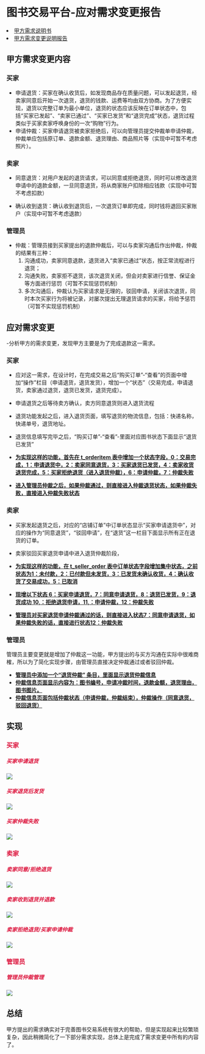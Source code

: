 # 图书交易平台-应对需求变更报告 #

<li><a href= "https://github.com/liberion1994/oo/blob/master/%E4%BD%9C%E4%B8%9A2/%E4%BD%9C%E4%B8%9A2-%E5%9B%BE%E4%B9%A6%E4%BA%A4%E6%98%93%E5%B9%B3%E5%8F%B0%E7%9A%84%E5%8A%9F%E8%83%BD%E9%9C%80%E6%B1%82.md">甲方需求说明书</a></li>

<li><a href= "https://github.com/liberion1994/oo/blob/master/%E4%BD%9C%E4%B8%9A8/%E5%9B%BE%E4%B9%A6%E4%BA%A4%E6%98%93%E5%B9%B3%E5%8F%B0%EF%BC%88%E9%9C%80%E6%B1%82%E5%8F%98%E6%9B%B4%EF%BC%89.md">甲方需求变更说明报告</a></li>


## 甲方需求变更内容 ##

### 买家 ###

- 申请退货：买家在确认收货后，如发现商品存在质量问题，可以发起退货，经卖家同意后开始一次退货，退货的钱款、运费等均由双方协商。为了方便实现，退货以完整订单为最小单位，退货的状态应该反映在订单状态中，包括“买家已发起”、“卖家已通过”、“买家已发货”和“退货完成”状态，退货过程类似于买家卖家呼唤身份的一次“购物”行为。 
- 申请仲裁：买家申请退货被卖家拒绝后，可以向管理员提交仲裁单申请仲裁，仲裁单应包括原订单、退款金额、退货理由、商品照片等（实现中可暂不考虑照片）。 

### 卖家 ###
- 同意退货：对用户发起的退货请求，可以同意或拒绝退货，同时可以修改退货申请中的退款金额，一旦同意退货，将从商家账户扣除相应钱款（实现中可暂不考虑扣款）

- 确认收到退货：确认收到退货后，一次退货订单即完成，同时钱将退回买家账户（实现中可暂不考虑退款）

### 管理员 ###
- 仲裁：管理员接到买家提出的退款仲裁后，可以与卖家沟通后作出仲裁，仲裁的结果有三种：
	1. 沟通成功，卖家同意退款，退货进入“卖家已通过”状态，按正常流程进行退货；
	2. 沟通失败，卖家拒不退货，该次退货关闭，但会对卖家进行信誉、保证金等方面进行惩罚（可暂不实现惩罚机制）
	3. 多次沟通后，仲裁认为买家请求是无理的，驳回申请，关闭该次退货，同时本次买家行为将被记录，对屡次提出无理退货请求的买家，将给予惩罚（可暂不实现惩罚机制） 

## 应对需求变更 ##
-分析甲方的需求变更，发现甲方主要是为了完成退款这一需求。
### 买家 ###

- 应对这一需求，在设计时，在完成交易之后“购买订单”-“查看”的页面中增加“操作”栏目（申请退货，退货发货），增加一个“状态”（交易完成，申请退货，卖家通过退货，退货已发货，退货完成）。
- 申请退货之后等待卖方确认，卖方同意退货则进入退货流程
- 退货功能发起之后，进入退货页面，填写退货的物流信息，包括：快递名称，快递单号，退货地址。
- 退货信息填写完毕之后，“购买订单”-“查看”-里面对应图书状态下面显示“退货已发货”

- <u>**为实现这样的功能，首先在 t_orderitem 表中增加一个状态字段，0：交易完成，1：申请退货中，2：卖家同意退货，3：买家退货已发货，4：卖家收货退货完成，5：买家拒绝退货（进入退货仲裁），6：申请仲裁，7：仲裁失败**</u>
- <u>**进入管理员仲裁之后，如果仲裁通过，则直接进入仲裁退货状态，如果仲裁失败，直接进入仲裁失败状态**</u>

### 卖家 ###
- 买家发起退货之后，对应的“店铺订单”中订单状态显示“买家申请退货中”，对应的操作为“同意退货”，“驳回申请”，在“退货”这一栏目下面显示所有正在退货的订单。
- 卖家驳回买家退货申请中进入退货仲裁阶段，

- <u>**为实现这样的功能，在 t_seller_order 表中订单状态字段增加集中状态，之前状态为1：未付款，2：已付款但未发货，3：已发货未确认收货，4：确认收货了交易成功，5：已取消**</u>
- <u>**现增以下状态 6：买家申请退货，7：同意申请退货，8：退货已发货，9：退货成功 10,：拒绝退货申请，11,：申请仲裁，12：仲裁失败**</u>
- <u>**管理员对买家退货申请仲裁通过的话，则直接进入状态7：同意申请退货，如果仲裁失败的话，直接进行状态12：仲裁失败**</u>

### 管理员 ###
管理员主要变更就是增加了仲裁这一功能，甲方提出的与买方沟通在实际中很难商榷，所以为了简化实现步骤，由管理员直接决定仲裁通过或者驳回仲裁。

- <u>**管理员中添加一个“退货仲裁” 条目，里面显示退货仲裁信息**</u>
- <u>**仲裁信息页面显示内容为：图书编号，申请冲裁时间，退款金额，退货理由，图书图片。**</u>
- <u>**仲裁信息页面包括仲裁状态（申请仲裁，仲裁结束），仲裁操作（同意退货，驳回退货）**</u>

## 实现 ##
### <font color=#DC143C > 买家 </font> ###
##### <font color=#DC143C > 买家申请退货 </font> #####
![](http://i.imgur.com/kmrYHxc.png)

##### <font color=#DC143C > 买家退货后发货 </font> #####
![](http://i.imgur.com/Y3kAJAk.png)

##### <font color=#DC143C > 买家仲裁失败 </font> #####
![](http://i.imgur.com/lBRNSGj.png)

### <font color=#DC143C > 卖家 </font>  
##### <font color=#DC143C > 卖家同意/拒绝退货 </font> #####
![](http://i.imgur.com/dHQDS5H.png)

##### <font color=#DC143C > 卖家收到退货并退款 </font> #####
![](http://i.imgur.com/Bu6qsR0.png)

##### <font color=#DC143C > 卖家拒绝退货/买家申请仲裁 </font> #####
![](http://i.imgur.com/93WuwsT.png)

### <font color=#DC143C > 管理员 </font>  ###
##### <font color=#DC143C > 管理员仲裁管理 </font> #####
![](http://i.imgur.com/OMzlotf.png)


## 总结 ##
甲方提出的需求确实对于完善图书交易系统有很大的帮助，但是实现起来比较繁琐复杂，因此稍微简化了一下部分需求实现，总体上是完成了需求变更中所有的内容了。